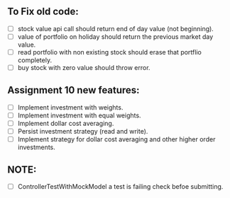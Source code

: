 ## To Fix old code:
 - [ ] stock value api call should return end of day value (not beginning).
 - [ ] value of portfolio on holiday should return the previous market day value.
 - [ ] read portfolio with non existing stock should erase that portflio completely.
 - [ ] buy stock with zero value should throw error.
      
## Assignment 10 new features:
 - [ ] Implement investment with weights.
 - [ ] Implement investment with equal weights.
 - [ ] Implement dollar cost averaging.
 - [ ] Persist investment strategy (read and write).
 - [ ] Implement strategy for dollar cost averaging and other higher order investments.
 
## NOTE:
 - [ ] ControllerTestWithMockModel a test is failing check befoe submitting.